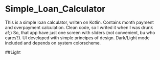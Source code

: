 # Simple_Loan_Calculator
This is a simple loan calculator, writen on Kotlin. Contains month payment and overpayment calculation. Clean code, so I writed it when I was drunk af;)
So, that app have just one screen with sliders (not convenient, bu who cares?). UI developed with simple principes of design. Dark/Light mode included and depends on system colorscheme.

##Light

